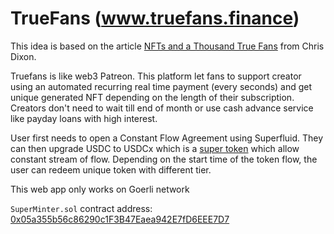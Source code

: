 # TrueFans (www.truefans.finance)

This idea is based on the article [NFTs and a Thousand True Fans](https://a16z.com/2021/02/27/nfts-and-a-thousand-true-fans/) from Chris Dixon. 

Truefans is like web3 Patreon. This platform let fans to support creator using an automated recurring real time payment (every seconds) and get unique generated NFT depending on the length of their subscription. Creators don't need to wait till end of month or use cash advance service like payday loans with high interest. 

User first needs to open a Constant Flow Agreement using Superfluid. They can then upgrade USDC to USDCx which is a [super token](https://docs.superfluid.finance/superfluid/protocol-tutorials/super-tokens) which allow constant stream of flow.  Depending on the start time of the token flow, the user can redeem unique token with different tier.

This web app only works on Goerli network

`SuperMinter.sol` contract address: [0x05a355b56c86290c1F3B47Eaea942E7fD6EEE7D7](https://goerli.etherscan.io/address/0x05a355b56c86290c1F3B47Eaea942E7fD6EEE7D7)
